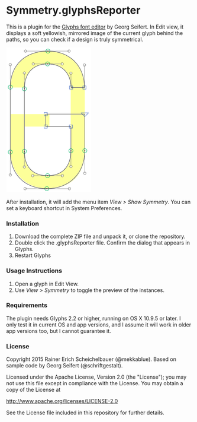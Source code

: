 # Symmetry.glyphsReporter

This is a plugin for the [Glyphs font editor](http://glyphsapp.com/) by Georg Seifert. In Edit view, it displays a soft yellowish, mirrored image of the current glyph behind the paths, so you can check if a design is truly symmetrical.

![Uppercase G from T-Star by Binnenland.](Symmetry.png "Show Symmetry")

After installation, it will add the menu item *View > Show Symmetry*. You can set a keyboard shortcut in System Preferences.

### Installation

1. Download the complete ZIP file and unpack it, or clone the repository.
2. Double click the .glyphsReporter file. Confirm the dialog that appears in Glyphs.
3. Restart Glyphs

### Usage Instructions

1. Open a glyph in Edit View.
2. Use *View > Symmetry* to toggle the preview of the instances.

### Requirements

The plugin needs Glyphs 2.2 or higher, running on OS X 10.9.5 or later. I only test it in current OS and app versions, and I assume it will work in older app versions too, but I cannot guarantee it.

### License

Copyright 2015 Rainer Erich Scheichelbauer (@mekkablue).
Based on sample code by Georg Seifert (@schriftgestalt).

Licensed under the Apache License, Version 2.0 (the "License");
you may not use this file except in compliance with the License.
You may obtain a copy of the License at

http://www.apache.org/licenses/LICENSE-2.0

See the License file included in this repository for further details.
